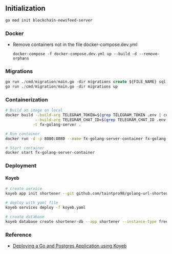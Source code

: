 ## Initialization
```bash
go mod init blockchain-newsfeed-server
```

### Docker
- Remove containers not in the file docker-compose.dev.yml
  ```
  docker-compose -f docker-compose.dev.yml up --build -d --remove-orphans 
  ```

### Migrations
```sql
go run ./cmd/migration/main.go -dir migrations create ${FILE_NAME} sql
go run ./cmd/migration/main.go -dir migrations up
```

### Containerization
```bash
# Build an image on local
docker build --build-arg TELEGRAM_TOKEN=$(grep TELEGRAM_TOKEN .env | cut -d '=' -f2) \
             --build-arg TELEGRAM_CHAT_ID=$(grep TELEGRAM_CHAT_ID .env | cut -d '=' -f2) \
            -t fx-golang-server .

# Run container
docker run -d -p 8080:8080 --name fx-golang-server-container fx-golang-server

# Start container
docker start fx-golang-server-container
```
### Deployment
#### Koyeb
```bash
# create service
koyeb app init shortener --git github.com/taintpro98/golang-url-shortener --git-branch main --git-builder docker --instance-type free --env "POSTGRES_HOST=ep-quiet-night-a4ehz4z4.us-east-1.pg.koyeb.app"

# deploy with yaml file
koyeb services deploy -f koyeb.yaml

# create database
koyeb database create shortener-db --app shortener --instance-type free --pg-version 16 --region was
```

### Reference
- [Deploying a Go and Postgres Application using Koyeb](https://wawand.co/blog/posts/deploying-a-go-app-to-koyeb)